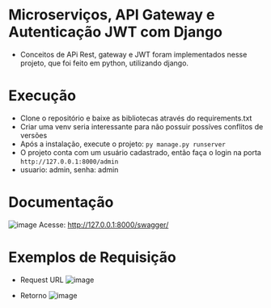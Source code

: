 # Microserviços, API Gateway e Autenticação JWT com Django
* Conceitos de APi Rest, gateway e JWT foram implementados nesse projeto, que foi feito em python, utilizando django.

# Execução
* Clone o repositório e baixe as bibliotecas através do requirements.txt
* Criar uma venv seria interessante para não possuir possíves conflitos de versões
* Após a instalação, execute o projeto: ```py manage.py runserver```
* O projeto conta com um usuário cadastrado, então faça o login na porta  ```http://127.0.0.1:8000/admin```
* usuario: admin, senha: admin

# Documentação
![image](https://github.com/viniciusmegiato/Django-Api/assets/82332528/204d3b97-bf3a-4152-ac89-a3626d6c73d9)
Acesse: http://127.0.0.1:8000/swagger/

# Exemplos de Requisição
* Request URL
![image](https://github.com/viniciusmegiato/Django-Api/assets/82332528/644917c7-c781-4f24-a203-0038b1052ef8)

* Retorno
![image](https://github.com/viniciusmegiato/Django-Api/assets/82332528/d17593ab-5621-45c9-ba3f-bb2e032fb6fe)
